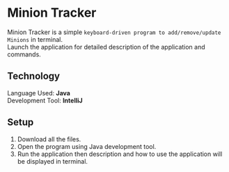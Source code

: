 # Minion Tracker
Minion Tracker is a simple ```keyboard-driven program to add/remove/update Minions``` in terminal.  
Launch the application for detailed description of the application and commands.  

## Technology
Language Used: **Java**  
Development Tool: **IntelliJ**

## Setup
1) Download all the files.  
2) Open the program using Java development tool.  
3) Run the application then description and how to use the application will be displayed in terminal.   
